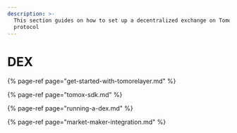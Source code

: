 ```yaml
---
description: >-
  This section guides on how to set up a decentralized exchange on TomoX
  protocol
---
```


# DEX

{% page-ref page="get-started-with-tomorelayer.md" %}

{% page-ref page="tomox-sdk.md" %}

{% page-ref page="running-a-dex.md" %}

{% page-ref page="market-maker-integration.md" %}



